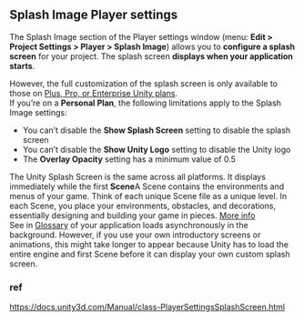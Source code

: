 ## Splash Image Player settings
The Splash Image section of the Player settings window (menu: **Edit > Project Settings > Player > Splash Image**) allows you to **configure a splash screen** for your project. The splash screen **displays when your application starts**.


However, the full customization of the splash screen is only available to those on [Plus, Pro, or Enterprise Unity plans](https://store.unity.com/compare-plans). \
If you’re on a **Personal Plan**, the following limitations apply to the Splash Image settings:

-   You can’t disable the **Show Splash Screen** setting to disable the splash screen
-   You can’t disable the **Show Unity Logo** setting to disable the Unity logo
-   The **Overlay Opacity** setting has a minimum value of 0.5

The Unity Splash Screen is the same across all platforms. It displays immediately while the first **Scene**A Scene contains the environments and menus of your game. Think of each unique Scene file as a unique level. In each Scene, you place your environments, obstacles, and decorations, essentially designing and building your game in pieces. [More info](https://docs.unity3d.com/Manual/class-PlayerSettingsSplashScreen.htmlCreatingScenes.html)  
See in [Glossary](https://docs.unity3d.com/Manual/class-PlayerSettingsSplashScreen.htmlGlossary.html#Scene) of your application loads asynchronously in the background. However, if you use your own introductory screens or animations, this might take longer to appear because Unity has to load the entire engine and first Scene before it can display your own custom splash screen.

### ref 

https://docs.unity3d.com/Manual/class-PlayerSettingsSplashScreen.html


